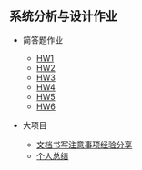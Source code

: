

## 系统分析与设计作业

* 简答题作业
  * [HW1](./HW1.html)
  * [HW2](./HW2.html)
  * [HW3](HW3.html)
  * [HW4](HW4.html)
  * [HW5](HW5.html)
  * [HW6](HW6.html)

* 大项目
  * [文档书写注意事项经验分享](文档书写注意事项.html)
  * [个人总结](系统分析与设计个人总结.html)

